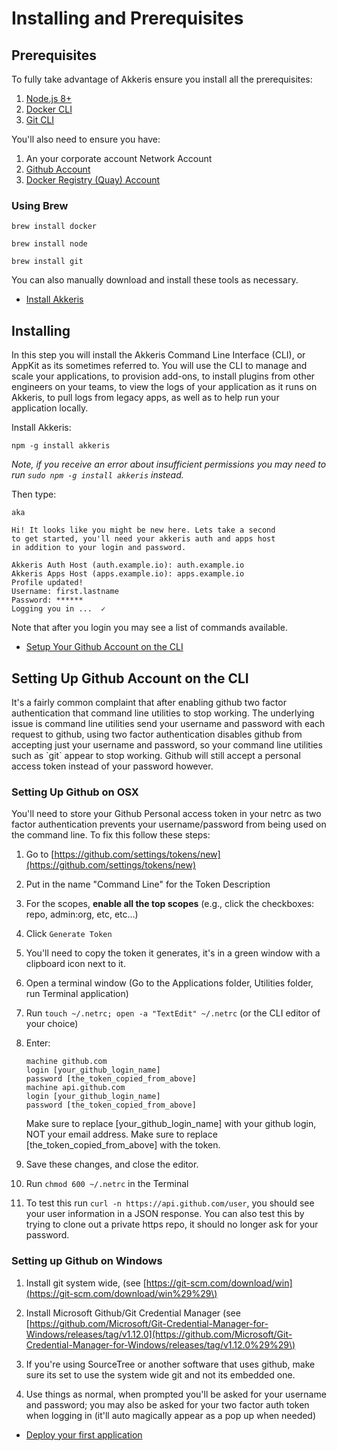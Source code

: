 # Installing and Prerequisites

## Prerequisites

To fully take advantage of Akkeris ensure you install all the prerequisites:

1. [Node.js 8+](https://nodejs.org)
2. [Docker CLI](https://docker.com/docker-mac)
3. [Git CLI](https://git-scm.com/book/en/v2/Getting-Started-The-Command-Line)

You'll also need to ensure you have:

1. An your corporate account Network Account
2. [Github Account](https://github.com)
3. [Docker Registry \(Quay\) Account](https://quay.example.io)

### Using Brew

```shell
brew install docker
```
```shell
brew install node
```
```shell
brew install git
```

You can also manually download and install these tools as necessary.

* [Install Akkeris](#installing)


## Installing

In this step you will install the Akkeris Command Line Interface \(CLI\), or AppKit as its sometimes referred to. You will use the CLI to manage and scale your applications, to provision add-ons, to install plugins from other engineers on your teams, to view the logs of your application as it runs on Akkeris, to pull logs from legacy apps, as well as to help run your application locally.

Install Akkeris:

```shell
npm -g install akkeris
```

_Note, if you receive an error about insufficient permissions you may need to run _`sudo npm -g install akkeris`_ instead._

Then type:

```shell
aka

Hi! It looks like you might be new here. Lets take a second
to get started, you'll need your akkeris auth and apps host
in addition to your login and password.

Akkeris Auth Host (auth.example.io): auth.example.io
Akkeris Apps Host (apps.example.io): apps.example.io
Profile updated!
Username: first.lastname
Password: ******
Logging you in ...  ✓
```

Note that after you login you may see a list of commands available.

* [Setup Your Github Account on the CLI](#setting-up-github-account-on-the-cli)


## Setting Up Github Account on the CLI

It's a fairly common complaint that after enabling github two factor authentication that command line utilities to stop working.  The underlying issue is command line utilities send your username and password with each request to github, using two factor authentication disables github from accepting just your username and password, so your command line utilities such as \`git\` appear to stop working.  Github will still accept a personal access token instead of your password however.

### Setting Up Github on OSX

You'll need to store your Github Personal access token in your netrc as two factor authentication prevents your username/password from being used on the command line.   To fix this follow these steps:

1. Go to [https://github.com/settings/tokens/new](https://github.com/settings/tokens/new)
2. Put in the name "Command Line" for the Token Description
3. For the scopes, **enable all the top scopes** \(e.g., click the checkboxes: repo, admin:org, etc, etc...\) 
4. Click `Generate Token`
5. You'll need to copy the token it generates, it's in a green window with a clipboard icon next to it.
6. Open a terminal window \(Go to the Applications folder, Utilities folder, run Terminal application\)
7. Run `touch ~/.netrc; open -a "TextEdit" ~/.netrc` \(or the CLI editor of your choice\)
8. Enter:

   ```
   machine github.com
   login [your_github_login_name]
   password [the_token_copied_from_above]
   machine api.github.com
   login [your_github_login_name]
   password [the_token_copied_from_above]
   ```

   Make sure to replace \[your\_github\_login\_name\] with your github login, NOT your email address.  Make sure to replace \[the\_token\_copied\_from\_above\] with the token.

9. Save these changes, and close the editor.

10. Run `chmod 600 ~/.netrc` in the Terminal

11. To test this run `curl -n https://api.github.com/user`, you should see your user information in a JSON response.  You can also test this by trying to clone out a private https repo, it should no longer ask for your password.

### Setting up Github on Windows

1. Install git system wide, \(see [https://git-scm.com/download/win](https://git-scm.com/download/win%29%29\)

2. Install Microsoft Github/Git Credential Manager \(see [https://github.com/Microsoft/Git-Credential-Manager-for-Windows/releases/tag/v1.12.0](https://github.com/Microsoft/Git-Credential-Manager-for-Windows/releases/tag/v1.12.0%29%29\)

3. If you're using SourceTree or another software that uses github, make sure its set to use the system wide git and not its embedded one.

4. Use things as normal, when prompted you'll be asked for your username and password; you may also be asked for your two factor auth token when logging in \(it'll auto magically appear as a pop up when needed\)



* [Deploy your first application](//getting-started.md)




